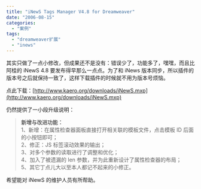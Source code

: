 ```yaml
---
title: "iNewS Tags Manager V4.8 for Dreamweaver"
date: "2006-08-15"
categories: 
  - "案例"
tags: 
  - "dreamweaver扩展"
  - "inews"
---
```


其实只做了一点小修改，但成果还不是没有：错误少了，功能多了，嘿嘿，而且比阿桂的 iNewS 4.8 要发布得早那么一点点。为了和 iNews 版本同步，所以插件的版本号之后就保持一致了，这样下载插件的时候就不用为版本号烦恼。

点此下载：[http://www.kaero.org/downloads/iNewS.mxp](http://www.kaero.org/downloads/iNewS.mxp)

仍然提供了一小段升级说明：

> **新增与改进功能：**  
> 1、新增：在属性检查器面板直接打开相关联的模板文件，点击模板 ID 后面的小按钮即可；  
> 2、修正：JS 标签滚动效果的输出；  
> 3、对多个参数的读取进行了调整和优化；  
> 4、加入了被遗漏的 len 参数，并为此重新设计了属性检查器的布局；  
> 5、其它丁点儿大以至本人都记不起来的小修正。

希望能对 iNewS 的维护人员有所帮助。
